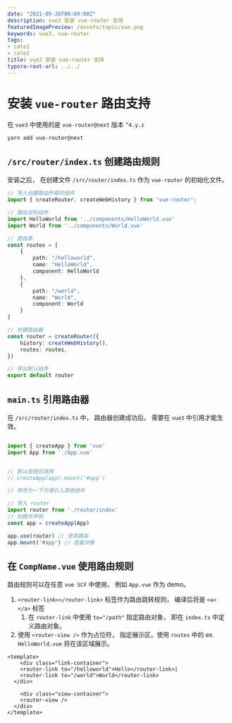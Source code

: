 ```yaml
---
date: "2021-09-28T00:00:00Z"
description: vue3 安装 vue-router 支持
featuredImagePreview: /assets/topic/vue.png
keywords: vue3, vue-router
tags:
- cate1
- cate2
title: vue3 安装 vue-router 支持
typora-root-url: ../../
---
```



# 安装 `vue-router` 路由支持

在 `vue3` 中使用的是 `vue-router@next` 版本 `^4.y.z`

```bash
yarn add vue-router@next
```

## `/src/router/index.ts` 创建路由规则

安装之后， 在创建文件 `/src/router/index.ts` 作为 `vue-router`  的初始化文件。

```ts
// 导入创建路由所需的组件
import { createRouter, createWebHistory } from "vue-router";

// 路由目标组件
import HelloWorld from '../components/HelloWorld.vue'
import World from '../components/World.vue'

// 路由表
const routes = [
    {
        path: "/helloworld",
        name: "HelloWorld",
        component: HelloWorld
    },
    {
        path: "/world",
        name: "World",
        component: World
    }
]

// 创建路由器
const router = createRouter({
    history: createWebHistory(),
    routes: routes,
})

// 导出默认组件
export default router
```

## `main.ts`  引用路由器

在 `/src/router/index.ts` 中， 路由器创建成功后， 需要在 `vue3` 中引用才能生效。

```ts

import { createApp } from 'vue'
import App from './App.vue'


// 默认是链式调用
// createApp(app).mount('#app')

// 修改为一下方便引入其他组件

// 导入 router
import router from './router/index'
// 创建并声明
const app = createApp(App)

app.use(router) // 使用路由
app.mount('#app') // 挂载对象
```

## 在 `CompName.vue` 使用路由规则

路由规则可以在任意 `vue SCF` 中使用， 例如  `App.vue` 作为 demo。

1. `<router-link></router-link>` 标签作为路由跳转规则， 编译后将是 `<a> </a>` 标签
   1. 在 `router-link` 中使用 `to="/path"` 指定路由对象， 即在 `index.ts` 中定义路由对象。
2. 使用 `<router-view />` 作为占位符， 指定展示区。使用 `routes` 中的 ex. `HelloWorld.vue` 将在该区域展示。

```vue
<template>
	<div class="link-container">
    <router-link to="/helloworld">Hello</router-link>|
    <router-link to="/world">World</router-link>
  </div>

	<div class="view-container">
    <router-view />
  </div>
</template>
```

